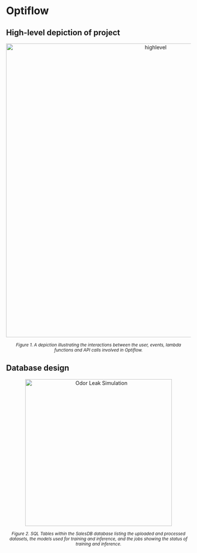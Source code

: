 # Optiflow 


## High-level depiction of project 

<p align="center">
  <img src="https://github.com/user-attachments/assets/56118e18-3bf4-498c-8ead-794d1c4b12a0" alt="highlevel" width="800"/>
</p>
<p align="center"><sub><i>Figure 1. A depiction illustrating the interactions between the user, events, lambda functions and API calls involved in Optiflow.</i></sub></p>


## Database design 

<p align="center">
  <img src="https://github.com/user-attachments/assets/b1aa0af6-24ff-475f-b8e1-cab134c5ff07" alt="Odor Leak Simulation" width="400"/>
</p>
<p align="center"><sub><i>Figure 2. SQL Tables within the SalesDB database listing the uploaded and processed datasets, the models used for training and inference, and the jobs showing the status of training and inference. </i></sub></p>
